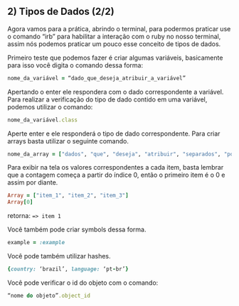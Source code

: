 ## 2) Tipos de Dados (2/2)

Agora vamos para a prática, abrindo o terminal, para podermos praticar use o comando “irb” para habilitar a interação com o ruby no nosso terminal, assim nós podemos praticar um pouco esse conceito de tipos de dados.

Primeiro teste que podemos fazer é criar algumas variáveis, basicamente para isso você digita o comando dessa forma:
    
```ruby    
nome_da_variável = “dado_que_deseja_atribuir_a_variável”
```

Apertando o enter ele respondera com o dado correspondente a variável. Para realizar a verificação do tipo de dado contido em uma variável, podemos utilizar o comando:

```ruby
nome_da_variável.class
```

Aperte enter e ele responderá o tipo de dado correspondente. Para criar arrays basta utilizar o seguinte comando.

```ruby
nome_da_array = ["dados", "que", "deseja", "atribuir", "separados", "por", "vírgula"]
```

Para exibir na tela os valores correspondentes a cada item, basta lembrar que a contagem começa a partir do índice 0, então o primeiro item é o 0 e assim por diante.
    
```ruby
Array = ["item_1", "item_2", "item_3"]
Array[0]
```

retorna:
`=> item 1`

Você também pode criar symbols dessa forma.

```ruby
example = :example
```

Você pode também utilizar hashes.

```ruby
{country: ‘brazil’, language: ‘pt-br’}
```

Você pode verificar o id do objeto com o comando:

```ruby
“nome do objeto”.object_id
```
